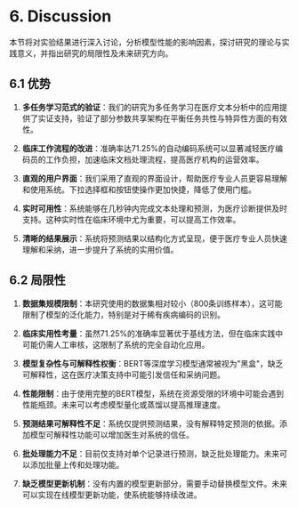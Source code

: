 # 6. Discussion

本节将对实验结果进行深入讨论，分析模型性能的影响因素，探讨研究的理论与实践意义，并指出研究的局限性及未来研究方向。

## 6.1 优势

1. **多任务学习范式的验证**：我们的研究为多任务学习在医疗文本分析中的应用提供了实证支持，验证了部分参数共享架构在平衡任务共性与特异性方面的有效性。

2. **临床工作流程的改进**：准确率达71.25%的自动编码系统可以显著减轻医疗编码员的工作负担，加速临床文档处理流程，提高医疗机构的运营效率。

3. **直观的用户界面**：我们采用了直观的界面设计，帮助医疗专业人员更容易理解和使用系统。下拉选择框和按钮使操作更加快捷，降低了使用门槛。

4. **实时可用性**：系统能够在几秒钟内完成文本处理和预测，为医疗诊断提供及时支持。这种实时性在临床环境中尤为重要，可以提高工作效率。

5. **清晰的结果展示**：系统将预测结果以结构化方式呈现，便于医疗专业人员快速理解和采纳，进一步提升了系统的实用价值。

## 6.2 局限性

1. **数据集规模限制**：本研究使用的数据集相对较小（800条训练样本），这可能限制了模型的泛化能力，特别是对于稀有疾病编码的识别。

2. **临床实用性考量**：虽然71.25%的准确率显著优于基线方法，但在临床实践中可能仍需人工审核，这限制了系统的完全自动化应用。

3. **模型复杂性与可解释性权衡**：BERT等深度学习模型通常被视为"黑盒"，缺乏可解释性，这在医疗决策支持中可能引发信任和采纳问题。

4. **性能限制**：由于使用完整的BERT模型，系统在资源受限的环境中可能会遇到性能瓶颈。未来可以考虑模型量化或蒸馏以提高推理速度。

5. **预测结果可解释性不足**：系统仅提供预测结果，没有解释特定预测的依据。添加模型可解释性功能可以增加医生对系统的信任。

6. **批处理能力不足**：目前仅支持对单个记录进行预测，缺乏批处理能力。未来可以添加批量上传和处理功能。

7. **缺乏模型更新机制**：没有内置的模型更新部分，需要手动替换模型文件。未来可以实现在线模型更新功能，使系统能够持续改进。
